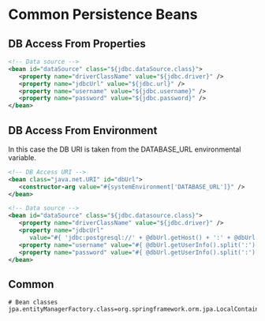 # Common Persistence Beans

## DB Access From Properties

```xml
<!-- Data source -->
<bean id="dataSource" class="${jdbc.dataSource.class}">
   <property name="driverClassName" value="${jdbc.driver}" />
   <property name="jdbcUrl" value="${jdbc.url}" />
   <property name="username" value="${jdbc.username}" />
   <property name="password" value="${jdbc.password}" />
</bean>
```

## DB Access From Environment

In this case the DB URI is taken from the DATABASE_URL environmental variable.

```xml
<!-- DB Access URI -->
<bean class="java.net.URI" id="dbUrl">
   <constructor-arg value="#{systemEnvironment['DATABASE_URL']}" />
</bean>

<!-- Data source -->
<bean id="dataSource" class="${jdbc.datasource.class}">
   <property name="driverClassName" value="${jdbc.driver}" />
   <property name="jdbcUrl"
      value="#{ 'jdbc:postgresql://' + @dbUrl.getHost() + ':' + @dbUrl.getPort() + @dbUrl.getPath() }" />
   <property name="username" value="#{ @dbUrl.getUserInfo().split(':')[0] }" />
   <property name="password" value="#{ @dbUrl.getUserInfo().split(':')[1] }" />
</bean>
```

## Common

```properties
# Bean classes
jpa.entityManagerFactory.class=org.springframework.orm.jpa.LocalContainerEntityManagerFactoryBean
```
